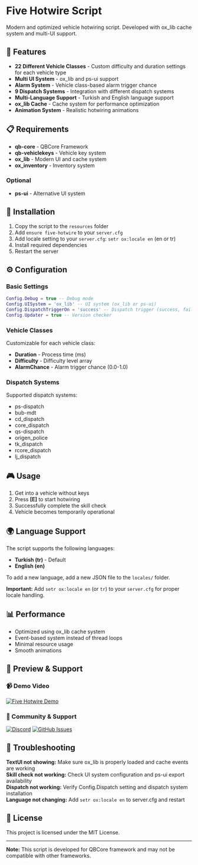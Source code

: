 # Five Hotwire Script

Modern and optimized vehicle hotwiring script. Developed with ox_lib cache system and multi-UI support.

## 🚀 Features

- **22 Different Vehicle Classes** - Custom difficulty and duration settings for each vehicle type
- **Multi UI System** - ox_lib and ps-ui support
- **Alarm System** - Vehicle class-based alarm trigger chance
- **9 Dispatch Systems** - Integration with different dispatch systems
- **Multi-Language Support** - Turkish and English language support
- **ox_lib Cache** - Cache system for performance optimization
- **Animation System** - Realistic hotwiring animations

## 📋 Requirements

- **qb-core** - QBCore Framework
- **qb-vehiclekeys** - Vehicle key system
- **ox_lib** - Modern UI and cache system
- **ox_inventory** - Inventory system

### Optional
- **ps-ui** - Alternative UI system

## 🔧 Installation

1. Copy the script to the `resources` folder
2. Add `ensure five-hotwire` to your `server.cfg`
3. Add locale setting to your `server.cfg`: `setr ox:locale en` (en or tr)
4. Install required dependencies
5. Restart the server

## ⚙️ Configuration

### Basic Settings
```lua
Config.Debug = true -- Debug mode
Config.UISystem = 'ox_lib' -- UI system (ox_lib or ps-ui)
Config.DispatchTriggerOn = 'success' -- Dispatch trigger (success, fail, both)
Config.Updater = true -- Version checker
```

### Vehicle Classes
Customizable for each vehicle class:
- **Duration** - Process time (ms)
- **Difficulty** - Difficulty level array
- **AlarmChance** - Alarm trigger chance (0.0-1.0)

### Dispatch Systems
Supported dispatch systems:
- ps-dispatch
- bub-mdt
- cd_dispatch
- core_dispatch
- qs-dispatch
- origen_police
- tk_dispatch
- rcore_dispatch
- lj_dispatch

## 🎮 Usage

1. Get into a vehicle without keys
2. Press **[E]** to start hotwiring
3. Successfully complete the skill check
4. Vehicle becomes temporarily operational

## 🌍 Language Support

The script supports the following languages:
- **Turkish (tr)** - Default
- **English (en)**

To add a new language, add a new JSON file to the `locales/` folder.

**Important:** Add `setr ox:locale en` (or `tr`) to your `server.cfg` for proper locale handling.

## 📊 Performance

- Optimized using ox_lib cache system
- Event-based system instead of thread loops
- Minimal resource usage
- Smooth animations

## 🎥 Preview & Support

### 📹 Demo Video
[![Five Hotwire Demo](https://img.shields.io/badge/YouTube-Demo%20Video-red?style=for-the-badge&logo=youtube)](https://youtu.be/eJ4FqzroEus)

### 💬 Community & Support
[![Discord](https://img.shields.io/badge/Discord-Join%20Server-7289da?style=for-the-badge&logo=discord)](https://discord.gg/Dc6EVAUxu6)
[![GitHub Issues](https://img.shields.io/badge/GitHub-Issues-green?style=for-the-badge&logo=github)](https://github.com/fivebazaar/five-hotwire/issues)

## 🐛 Troubleshooting

**TextUI not showing:** Make sure ox_lib is properly loaded and cache events are working  
**Skill check not working:** Check UI system configuration and ps-ui export availability  
**Dispatch not working:** Verify Config.Dispatch setting and dispatch system installation  
**Language not changing:** Add `setr ox:locale en` to server.cfg and restart

## 📄 License

This project is licensed under the MIT License.

---

**Note:** This script is developed for QBCore framework and may not be compatible with other frameworks.
